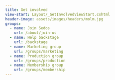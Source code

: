 ```yaml
---
title: Get involved
view-start: Layout/_GetInvolvedViewStart.cshtml
header-image: assets/images/headers/molm.jpg
groups:
  - name: Join Sedos
    url: /about/join-us
  - name: Help backstage
    url: /backstage
  - name: Marketing group
    url: /groups/marketing
  - name: Production group
    url: /groups/production
  - name: Membership group
    url: /groups/membership
---
```

